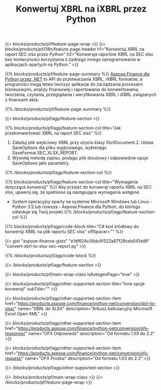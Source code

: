 ﻿---
title: Konwertuj XBRL na iXBRL przez Python
description: Przykładowy kod konwersji raportu XBRL na SEC xlsx Python. Użyj API przykładowego kodu dla plików wsadowych XBRL do konwersji raportów SEC xlsx w aplikacjach opartych na Python. 
url: /pl/python-net/conversion/xbrl-to-sec-xlsx-report/
family: finance
platformtag: python
feature: convert
informat: XBRL
outformat: XLSX
otherformats: HTML
---
{{< blocks/products/pf/feature-page-wrap >}}
{{< blocks/products/pf/i18n/feature-page-header h1="Konwertuj XBRL na raport SEC xlsx przez Python" h2="Konwersja raportów XBRL na SEC xlsx bez konieczności korzystania z żadnego innego oprogramowania w aplikacjach opartych na Python." >}}

{{% blocks/products/pf/feature-page-summary %}}
[Aspose.Finance dla Python przez .NET](https://products.aspose.com/finance/python-net/) to API do przetwarzania XBRL, iXBRL formatów, a programiści mogą łatwo tworzyć aplikacje do zarządzania procesami biznesowymi, analizy finansowej i raportowania do konwertowania, tworzenia, czytania, przeglądania i weryfikowania XBRL i iXBRL związanych z finansami akta. 

{{% /blocks/products/pf/feature-page-summary %}}

{{< blocks/products/pf/agp/feature-section >}}

{{% blocks/products/pf/agp/feature-section-col title="Jak przekonwertować XBRL na raport SEC xlsx" %}}
1. Załaduj plik wejściowy XBRL przy użyciu klasy XbrlDocument.2. Ustaw SaveOptions dla pliku wyjściowego, wybierając SaveFormat.SEC_XLSX_REPORT.
3. Wywołaj metodę zapisu, podając plik docelowy i odpowiednie opcje SaveOptions jako parametry.

{{% /blocks/products/pf/agp/feature-section-col %}}

{{% blocks/products/pf/agp/feature-section-col title="Wymagania dotyczące konwersji" %}}
Aby przejść do konwersji raportu XBRL na SEC xlsx, upewnij się, że spełnione są następujące wymagania wstępne. 
- System operacyjny oparty na systemie Microsoft Windows lub Linux.- Python 3.5 lub nowsza.- Aspose.Finance dla Python, do którego odwołuje się Twój projekt.{{% /blocks/products/pf/agp/feature-section-col %}}

{{% blocks/products/pf/agp/code-block title="C# kod źródłowy do konwersji XBRL na plik raportu SEC xlsx" offSpacer="" %}}

{{< gist "aspose-finance-gists" "e1df624c58dc6f522a87f29ceb041dd9" "convert-xbrl-to-xlsx-sec-report.py" >}}

{{% /blocks/products/pf/agp/code-block %}}

{{< /blocks/products/pf/agp/feature-section >}}

{{< blocks/products/pf/main-wrap-class isAutogenPage="true" >}}

{{< blocks/products/pf/agp/other-supported-section title="Inne opcje konwersji" subTitle="" >}}

{{< blocks/products/pf/agp/other-supported-section-item href="https://products.aspose.com/finance/python-net/conversion/xbrl-to-xlsx/" name="XBRL do XLSX" description="Arkusz kalkulacyjny Microsoft Excel Open XML" >}}

{{< blocks/products/pf/agp/other-supported-section-item href="https://products.aspose.com/finance/python-net/conversion/ofx-response/" name="OFX Odpowiedź" description="Od formatu 1.03 do 2.2" >}}

{{< blocks/products/pf/agp/other-supported-section-item href="https://products.aspose.com/finance/python-net/conversion/ofx-request/" name="OFX Prośba" description="Od formatu 1.03 do 2.2" >}}

{{< /blocks/products/pf/agp/other-supported-section >}}

{{< /blocks/products/pf/main-wrap-class >}}
{{< /blocks/products/pf/feature-page-wrap >}}